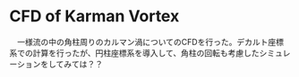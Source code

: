# CFD of Karman Vortex

　一様流の中の角柱周りのカルマン渦についてのCFDを行った。デカルト座標系での計算を行ったが、円柱座標系を導入して、角柱の回転も考慮したシミュレーションをしてみては？？
